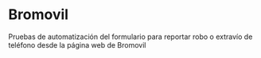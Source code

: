 # Bromovil
Pruebas de automatización del formulario para reportar robo o extravío de teléfono desde la página web de Bromovil

